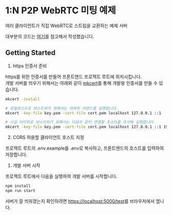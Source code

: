 # 1:N P2P WebRTC 미팅 예제 

여러 클라이언트가 직접 WebRTC로 스트림을 교환하는 예제 서버

대부분의 코드는 [여기](https://millo-l.github.io/WebRTC-%EA%B5%AC%ED%98%84%ED%95%98%EA%B8%B0-1-N-P2P/)를 참고해서 작성했습니다.

## Getting Started

1. https 인증서 준비

https를 위한 인증서를 만들어 프론트엔드 프로젝트 루트에 위치시킵니다.  
개발 서버를 띄우기 위해서는 아래와 같이 [mkcert](https://github.com/FiloSottile/mkcert)를 통해 개발용 인증서를 만들 수 있습니다.

```bash
mkcert -install

# 로컬호스트로 테스트하기 위해서는 아래의 커맨드를 실행합니다.
mkcert -key-file key.pem -cert-file cert.pem localhost 127.0.0.1 ::1

# 사설 아이피로 테스트하기 위해서는 다음과 같이 연결할 호스트를 추가해 실행합니다.
mkcert -key-file key.pem -cert-file cert.pem localhost 127.0.0.1 ::1 192.168.1.74
```

2. CORS 허용할 클라이언트 호스트 지정

프로젝트 루트의 .env.example를 .env로 복사하고, 프론트엔드의 호스트를 입력하여 저장합니다.

1. 개발 서버 시작

프로젝트 루트에서 다음을 실행하여 개발 서버를 시작합니다.

```bash
npm install
npm run start
```

서버가 잘 띄워졌는지 확인하려면 [https://localhost:5000/test](https://localhost:5000/test)를 브라우저에서 엽니다.